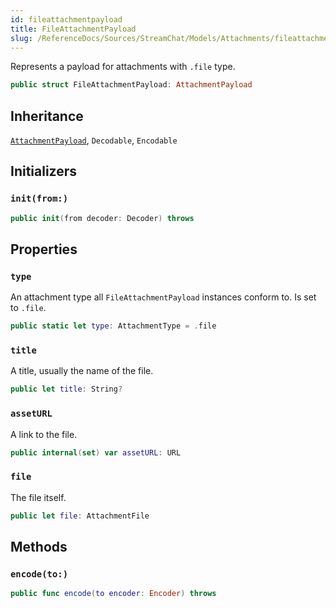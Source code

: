 ```yaml
---
id: fileattachmentpayload 
title: FileAttachmentPayload
slug: /ReferenceDocs/Sources/StreamChat/Models/Attachments/fileattachmentpayload
---
```


Represents a payload for attachments with `.file` type.

``` swift
public struct FileAttachmentPayload: AttachmentPayload 
```

## Inheritance

[`AttachmentPayload`](AttachmentPayload), `Decodable`, `Encodable`

## Initializers

### `init(from:)`

``` swift
public init(from decoder: Decoder) throws 
```

## Properties

### `type`

An attachment type all `FileAttachmentPayload` instances conform to. Is set to `.file`.

``` swift
public static let type: AttachmentType = .file
```

### `title`

A title, usually the name of the file.

``` swift
public let title: String?
```

### `assetURL`

A link to the file.

``` swift
public internal(set) var assetURL: URL
```

### `file`

The file itself.

``` swift
public let file: AttachmentFile
```

## Methods

### `encode(to:)`

``` swift
public func encode(to encoder: Encoder) throws 
```
